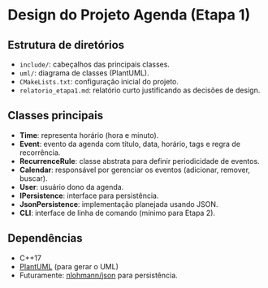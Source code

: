 # Design do Projeto Agenda (Etapa 1)

## Estrutura de diretórios
- `include/`: cabeçalhos das principais classes.
- `uml/`: diagrama de classes (PlantUML).
- `CMakeLists.txt`: configuração inicial do projeto.
- `relatorio_etapa1.md`: relatório curto justificando as decisões de design.

## Classes principais
- **Time**: representa horário (hora e minuto).
- **Event**: evento da agenda com título, data, horário, tags e regra de recorrência.
- **RecurrenceRule**: classe abstrata para definir periodicidade de eventos.
- **Calendar**: responsável por gerenciar os eventos (adicionar, remover, buscar).
- **User**: usuário dono da agenda.
- **IPersistence**: interface para persistência.
- **JsonPersistence**: implementação planejada usando JSON.
- **CLI**: interface de linha de comando (mínimo para Etapa 2).

## Dependências
- C++17
- [PlantUML](https://plantuml.com/) (para gerar o UML)
- Futuramente: [nlohmann/json](https://github.com/nlohmann/json) para persistência.